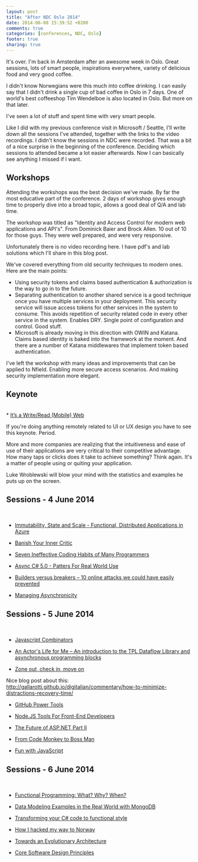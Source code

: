 ```yaml
---
layout: post
title: "After NDC Oslo 2014"
date: 2014-06-08 15:39:52 +0200
comments: true
categories: [conferences, NDC, Oslo]
footer: true
sharing: true
---
```


It's over. I'm back in Amsterdam after an awesome week in Oslo. Great sessions, lots of smart people, inspirations everywhere, variety of delicious food and very good coffee.

I didn't know Norwegians were this much into coffee drinking. I can easily say that I didn't drink a single cup of bad coffee in Oslo in 7 days. One of world's best coffeeshop Tim Wendelboe is also located in Oslo. But more on that later.

I've seen a lot of stuff and spent time with very smart people.

Like I did with my previous conference visit in Microsoft / Seattle, I'll write down all the sessions I've attended, together with the links to the video recordings. I didn't know the sessions in NDC were recorded. That was a bit of a nice surprise in the beginning of the conference. Deciding which sessions to attended became a lot easier afterwards. Now I can basically see anything I missed if I want.

## Workshops

Attending the workshops was the best decision we've made. By far the most educative part of the conference. 2 days of workshop gives enough time to properly dive into a broad topic, allows a good deal of Q/A and lab time.

The workshop was titled as "Identity and Access Control for modern web applications and API's". From Dominick Baier and Brock Allen. 10 out of 10 for those guys. They were well prepared, and were very responsive.

Unfortunately there is no video recording here. I have pdf's and lab solutions which I'll share in this blog post.

We've covered everything from old security techniques to modern ones. Here are the main points: 

* Using security tokens and claims based authentication & authorization is the way to go in to the future. 
* Separating authentication to another shared service is a good technique once you have multiple services in your deployment. This security service will issue access tokens for other services in the system to consume. This avoids repetition of security related code in every other service in the system. Enables DRY. Single point of configuration and control. Good stuff.
* Microsoft is already moving in this direction with OWIN and Katana. Claims based identity is baked into the framework at the moment. And there are a number of Katana middlewares that implement token based authentication.

I've left the workshop with many ideas and improvements that can be applied to Nfield. Enabling more secure access scenarios. And making security implementation more elegant.

## Keynote
<br>
* <a href="http://vimeo.com/97305189" target="_blank">It’s a Write/Read (Mobile) Web</a>

If you're doing anything remotely related to UI or UX design you have to see this keynote. Period.

More and more companies are realizing that the intuitiveness and ease of use of their applications are very critical to their competitive advantage. How many taps or clicks does it take to achieve something? Think again. It's a matter of people using or quiting your application.

Luke Wroblewski will blow your mind with the statistics and examples he puts up on the screen.

## Sessions - 4 June 2014
<br>

* <a href="http://vimeo.com/97315938" target="_blank">Immutability, State and Scale - Functional, Distributed Applications in Azure</a>

* <a href="http://vimeo.com/97318800" target="_blank">Banish Your Inner Critic</a>

* <a href="http://vimeo.com/97329157" target="_blank">Seven Ineffective Coding Habits of Many Programmers</a>

* <a href="http://vimeo.com/97337304" target="_blank">Async C# 5.0 - Patters For Real World Use</a>

* <a href="http://vimeo.com/97344528" target="_blank">Builders versus breakers – 10 online attacks we could have easily prevented</a>

* <a href="http://vimeo.com/97349267" target="_blank">Managing Asynchronicity</a>


## Sessions - 5 June 2014
<br>

* <a href="http://vimeo.com/97408202" target="_blank">Javascript Combinators</a>

* <a href="http://vimeo.com/97415351" target="_blank">An Actor's Life for Me – An introduction to the TPL Dataflow Library and asynchronous programming blocks</a>

* <a href="http://vimeo.com/97419151" target="_blank">Zone out, check in, move on</a>

Nice blog post about this: http://gallarotti.github.io/digitalian/commentary/how-to-minimize-distractions-recovery-time/

* <a href="http://vimeo.com/97473703" target="_blank">GitHub Power Tools</a>

* <a href="http://vimeo.com/97501414" target="_blank">Node.JS Tools For Front-End Developers</a>

* <a href="http://vimeo.com/97505678" target="_blank">The Future of ASP.NET Part II</a>

* <a href="http://vimeo.com/97507560" target="_blank">From Code Monkey to Boss Man</a>

* <a href="http://vimeo.com/97454683" target="_blank">Fun with JavaScript</a>

## Sessions - 6 June 2014
<br>

* <a href="http://vimeo.com/84676527" target="_blank">Functional Programming: What? Why? When?</a>

* <a href="http://vimeo.com/97516214" target="_blank">Data Modeling Examples in the Real World with MongoDB</a>

* <a href="http://vimeo.com/97519532" target="_blank">Transforming your C# code to functional style</a>

* <a href="http://vimeo.com/97530814" target="_blank">How I hacked my way to Norway</a>

* <a href="http://vimeo.com/97537675" target="_blank">Towards an Evolutionary Architecture</a>

* <a href="http://vimeo.com/97541185" target="_blank">Core Software Design Principles</a>





